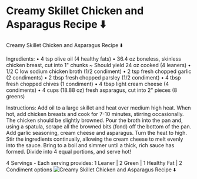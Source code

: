 # Creamy Skillet Chicken and Asparagus Recipe ⬇️

Creamy Skillet Chicken and Asparagus Recipe ⬇️ 

Ingredients:
• 4 tsp olive oil (4 healthy fats)
• 36.4 oz boneless, skinless chicken breast, cut into 1" chunks ~ Should yield 24 oz cooked (4 leaners)
• 1/2 C low sodium chicken broth (1/2 condiment)
• 2 tsp fresh chopped garlic (2 condiments)
• 2 tbsp fresh chopped parsley (1/2 condiment)
• 4 tbsp fresh chopped chives (1 condiment)
• 4 tbsp light cream cheese (4 condiments)
• 4 cups (18.88 oz) fresh asparagus, cut into 2" pieces (8 greens)

Instructions:
Add oil to a large skillet and heat over medium high heat.
When hot, add chicken breasts and cook for 7-10 minutes, stirring occasionally. The chicken should be slightly browned.
Pour the broth into the pan and, using a spatula, scrape all the browned bits (fond) off the bottom of the pan.
Add garlic seasoning, cream cheese and asparagus. Turn the heat to high.
Stir the ingredients continually, allowing the cream cheese to melt evenly into the sauce. Bring to a boil and simmer until a thick, rich sauce has formed. Divide into 4 equal portions, and serve hot!

4 Servings - Each serving provides: 1 Leaner | 2 Green | 1 Healthy Fat | 2 Condiment options
![Creamy Skillet Chicken and Asparagus Recipe ⬇️](./Creamy%20Skillet%20Chicken%20and%20Asparagus%20Recipe%20⬇️.png)

